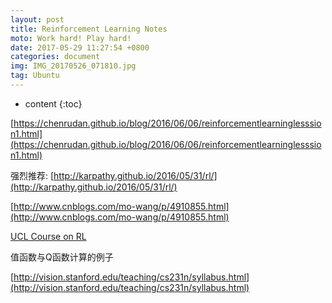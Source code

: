 ```yaml
---
layout: post
title: Reinforcement Learning Notes
moto: Work hard! Play hard!
date: 2017-05-29 11:27:54 +0800
categories: document
img: IMG_20170526_071810.jpg
tag: Ubuntu
---
```


* content
{:toc}

[https://chenrudan.github.io/blog/2016/06/06/reinforcementlearninglesssion1.html](https://chenrudan.github.io/blog/2016/06/06/reinforcementlearninglesssion1.html)


强烈推荐: [http://karpathy.github.io/2016/05/31/rl/](http://karpathy.github.io/2016/05/31/rl/)


[http://www.cnblogs.com/mo-wang/p/4910855.html](http://www.cnblogs.com/mo-wang/p/4910855.html)


[UCL Course on RL](http://www0.cs.ucl.ac.uk/staff/d.silver/web/Teaching.html)

值函数与Q函数计算的例子

[http://vision.stanford.edu/teaching/cs231n/syllabus.html](http://vision.stanford.edu/teaching/cs231n/syllabus.html)